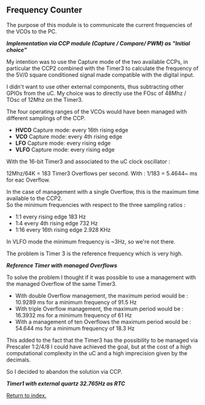## Frequency Counter

The purpose of this module is to communicate the current frequencies of the VCOs to the PC.

***Implementation via CCP module (Capture / Compare/ PWM) as "Initial choice"***

My intention was to use the Capture mode of the two available CCPs,
in particular the CCP2 combined with the Timer3 to calculate the frequency of the 5V/0 square conditioned signal made compatible with the digital input.

I didn't want to use other external components, thus subtracting other GPIOs from the uC.
My choice was to directly use the FOsc of 48Mhz / TOsc of 12Mhz on the Timer3.

The four operating ranges of the VCOs would have been managed with different samplings of the CCP.

- **HVCO** Capture mode: every 16th rising edge<BR>
- **VCO** Capture mode: every 4th rising edge<BR>
- **LFO** Capture mode: every rising edge<BR>
- **VLFO** Capture mode: every rising edge<BR>

With the 16-bit Timer3 and associated to the uC clock oscillator :

12Mhz/64K = 183 Timer3 Overflows per second.
With : 1/183 = 5.4644~ ms for eac Overflow.

In the case of management with a single Overflow, this is the maximum time available to the CCP2.<BR>
So the minimum frequencies with respect to the three sampling ratios :

- 1:1 every rising edge 183 Hz
- 1:4 every 4th rising edge 732 Hz
- 1:16 every 16th rising edge 2.928 KHz

In VLFO mode the minimum frequency is ~3Hz, so we're not there.

The problem is Timer 3 is the reference frequency which is very high.

***Reference Timer with managed Overflows***

To solve the problem I thought if it was possible to use a management with the managed Overflow of the same Timer3.

- With double Overflow management, the maximum period would be : 10.9289 ms for a minimum frequency of 91.5 Hz
- With triple Overflow management, the maximum period would be : 16.3932 ms for a minimum frequency of 61 Hz
- With a management of ten Overflows the maximum period would be : 54.644 ms for a minimum frequency of 18.3 Hz

This added to the fact that the Timer3 has the possibility to be managed via Prescaler 1:2/4/8 I could have achieved the goal,
but at the cost of a high computational complexity in the uC and a high imprecision given by the decimals.

So I decided to abandon the solution via CCP.

***Timer1 with external quartz 32.765Hz as RTC***


[Return to index.](README.md)




